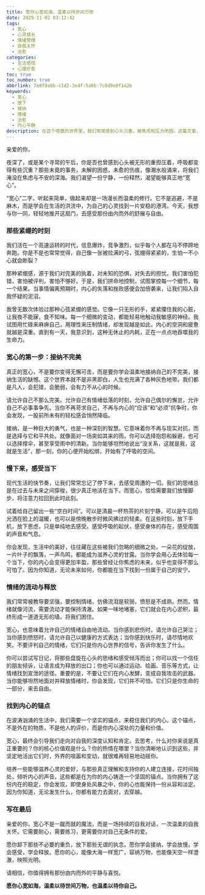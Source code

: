```yaml
---
title: 愿你心宽如海，温柔以待世间万物
date: 2025-11-02 03:12:42
tags:
  - 宽心
  - 心灵成长
  - 情绪管理
  - 自我关怀
  - 治愈
categories:
  - 生活感悟
  - 心理疗愈
toc: true
toc_number: true
abbrlink: 7e8f9a0b-c1d2-3e4f-5a6b-7c8d9e0f1a2b
keywords:
  - 宽心
  - 放下
  - 接纳
  - 情绪
  - 治愈
  - 内心平静
description: 在这个喧嚣的世界里，我们常常感到心头沉重，被焦虑和压力所困。这篇文章，是一次温柔的邀请，邀请你放慢脚步，感受内心的起伏，学习如何宽心。它将带你走进自我接纳的旅程，探索情绪的流动，最终找到那份属于自己的宁静与力量。愿你读完，能卸下重负，以更柔软的心，拥抱生活中的一切。
---
```


亲爱的你，

夜深了，或是某个寻常的午后，你是否也曾感到心头被无形的重担压着，呼吸都变得有些沉重？那些未竟的事务，未解的困惑，未愈的伤痕，像潮水般涌来，将我们淹没在焦虑与不安的深海。我们渴望一份宁静，一份释然，渴望能够真正地“宽心”。

“宽心”二字，听起来简单，做起来却是一场漫长而温柔的修行。它不是逃避，不是麻木，而是学会在生活的洪流中，为自己的心灵找到一片安稳的港湾。今天，我想与你一同，轻轻地推开这扇门，去感受那份由内而外的舒展与自由。

### 那些紧绷的时刻

我们活在一个高速运转的时代，信息爆炸，竞争激烈，似乎每个人都在马不停蹄地奔跑。你是不是也常常觉得，自己像一张被拉满的弓，弦绷得紧紧的，生怕一不小心就会断裂？

那种紧绷感，源于我们对完美的执着，对未知的恐惧，对失去的担忧。我们害怕犯错，害怕被评判，害怕不够好。于是，我们拼命地控制，试图掌控每一个细节，每一个结果。当事情偏离预期时，内心的失落和挫败感便会加倍袭来，让我们陷入自我怀疑的泥沼。

我曾无数次体验过那种心弦紧绷的感觉。它像一只无形的手，紧紧攥住我的心脏，让我夜不能寐，食不知味。每一个细微的变动，都能轻易地触动我敏感的神经。我试图用忙碌来麻痹自己，用理性来压制情绪，却发现越是如此，内心的空洞和疲惫就越是深重。直到有一天，我意识到，这种无休止的内耗，正在一点点地吞噬我的生命力。

### 宽心的第一步：接纳不完美

真正的宽心，不是要你变得无懈可击，而是要你学会温柔地接纳自己的不完美，接纳生活的缺憾。这个世界本就不是非黑即白，人生也充满了各种灰色地带。我们都是凡人，会犯错，会脆弱，会有力不从心的时候。

请允许自己不那么完美。允许自己有情绪低落的时刻，允许自己偶尔的懈怠，允许自己不必事事争先。当你不再苛求自己，不再与内心的“应该”和“必须”抗争时，你会发现，一股前所未有的轻松感会悄然降临。

接纳，是一种巨大的勇气，也是一种深刻的智慧。它意味着你不再与现实对抗，而是选择与它和平共处。就像面对一场突如其来的雨，你可以选择抱怨和躲避，也可以选择撑伞，甚至享受雨中的清新。当你能够坦然地说出“没关系，这就是我，这就是生活”，那一刻，你的心便开始松绑，开始有了呼吸的空间。

### 慢下来，感受当下

现代生活的快节奏，让我们常常忘记了停下来，去感受周遭的一切。我们的思绪总是在过去与未来之间穿梭，很少真正地活在当下。而宽心，恰恰需要我们放慢脚步，将注意力拉回到此时此刻。

试着给自己留出一些“空白时间”。可以是清晨一杯热茶的片刻宁静，可以是午后阳光洒在脸上的温暖，也可以是傍晚散步时微风拂过的轻柔。在这些时刻，放下手机，放下思虑，只是单纯地去感受。感受呼吸的起伏，感受身体的存在，感受周围的声音和气息。

你会发现，生活中的美好，往往藏在这些被我们忽略的细微之处。一朵花的绽放，一片叶子的飘落，一声鸟鸣，都能成为滋养心灵的甘露。当你学会用心去体验每一个当下，你的内心会变得更加丰盈，那些曾经让你焦虑的未来，似乎也变得不那么可怕了。因为你知道，无论未来如何，你都能在当下找到一份属于自己的安宁。

### 情绪的流动与释放

我们常常被教导要坚强，要控制情绪，仿佛流泪是软弱，愤怒是不成熟。然而，情绪就像河流，需要流动才能保持清澈。如果一味地堵塞，它们就会在内心淤积，最终形成一道道无形的墙，将我们困住。

宽心，也意味着允许自己的情绪自由地流动。当你感到悲伤时，请允许自己哭泣；当你感到愤怒时，请允许自己以健康的方式表达；当你感到快乐时，请尽情地欢笑。不要评判自己的情绪，它们只是你内心世界的信号，告诉你发生了什么。

你可以尝试写日记，将那些盘旋在心头的思绪和感受倾泻而出；你可以找一个信任的朋友倾诉，让语言成为释放的出口；你也可以通过运动、绘画、音乐等方式，让情绪找到宣泄的途径。重要的是，不要让它们在内心发酵，变成自我攻击的武器。当你能够坦然地面对并释放情绪时，你会发现，它们并不可怕，它们只是你生命的一部分，来去自由。

### 找到内心的锚点

在波涛汹涌的生活中，我们需要一个坚实的锚点，来稳住我们的内心。这个锚点，不是外在的物质，不是他人的评价，而是你内心深处的力量和价值。

宽心，最终会引导我们走向对自我的深度认知和肯定。去思考，什么对你来说是真正重要的？你的核心价值观是什么？你的热情在哪里？当你清晰地认识到这些，并坚定地活出它们时，外界的喧嚣和变动，就很难再轻易地动摇你。

培养一些能够滋养心灵的爱好，与那些真正理解和支持你的人建立连接，花时间独处，倾听内心的声音。这些都是在为你的内心铸造一个坚固的锚点。当你拥有了这份内在的稳定，你会发现，即使身处风暴之中，你的心也能保持一份从容和淡定。因为你知道，无论发生什么，你都有能力去面对，去穿越。

### 写在最后

亲爱的你，宽心不是一蹴而就的魔法，而是一场持续的自我对话，一次温柔的自我关怀。它需要耐心，需要练习，更需要你对自己无条件的爱。

愿你卸下那些不必要的重负，放下那些无谓的执念。愿你学会接纳，学会放慢，学会感受，学会释放。愿你的心，能像大海一样宽广，容纳万物，也能像天空一样澄澈，映照光明。

请相信，你值得拥有那份由内而外的平静与喜悦。

**愿你心宽如海，温柔以待世间万物，也温柔以待你自己。**